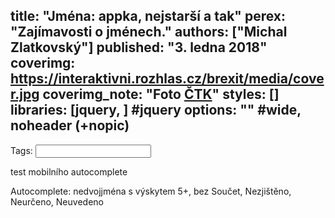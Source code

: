 title: "Jména: appka, nejstarší a tak"
perex: "Zajímavosti o jménech."
authors: ["Michal Zlatkovský"]
published: "3. ledna 2018"
coverimg: https://interaktivni.rozhlas.cz/brexit/media/cover.jpg
coverimg_note: "Foto <a href='#'>ČTK</a>"
styles: []
libraries: [jquery, ] #jquery
options: "" #wide, noheader (+nopic)
---
<div class="ui-widget">
  <label for="tags">Tags: </label>
  <input id="tags">
</div>
 
test mobilního autocomplete 

Autocomplete: nedvojjména s výskytem 5+, bez Součet, Nezjištěno, Neurčeno, Neuvedeno